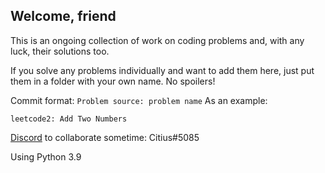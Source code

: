 ## Welcome, friend

This is an ongoing collection of work on coding problems and, with any luck, their solutions too.

If you solve any problems individually and want to add them here, just put them in a folder with your own name. No spoilers!

Commit format: `Problem source: problem name` As an example:
```
leetcode2: Add Two Numbers
```

[Discord](https://discord.com/channels/@me) to collaborate sometime: Citius#5085

Using Python 3.9
